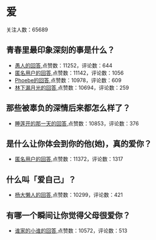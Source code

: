 #  爱 
关注人数：65689
## 青春里最印象深刻的事是什么？
- [愚人的回答](https://www.zhihu.com/question/267656742/answer/372845948),点赞数：11252，评论数：644
- [匿名用户的回答](https://www.zhihu.com/question/267656742/answer/372901437),点赞数：11142，评论数：1056
- [Phoebe的回答](https://www.zhihu.com/question/267656742/answer/546838172),点赞数：10978，评论数：609
- [林下漏月光的回答](https://www.zhihu.com/question/267656742/answer/466272472),点赞数：10694，评论数：259
## 那些被辜负的深情后来都怎么样了？
- [睡莲开的那一天的回答](https://www.zhihu.com/question/356617703/answer/-2126083405),点赞数：10853，评论数：376
## 是什么让你体会到你的他(她)，真的爱你？
- [匿名用户的回答](https://www.zhihu.com/question/272431099/answer/368831404),点赞数：11372，评论数：1317
## 什么叫「爱自己」？
- [杨大懒人的回答](https://www.zhihu.com/question/27278398/answer/72752883),点赞数：10299，评论数：421
## 有哪一个瞬间让你觉得父母很爱你？
- [谁家的小谁的回答](https://www.zhihu.com/question/276248841/answer/408374248),点赞数：10572，评论数：513
